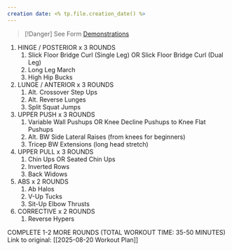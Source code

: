 ```yaml
---
creation date: <% tp.file.creation_date() %>
---
```

> [!Danger] See Form [Demonstrations](https://www.youtube.com/watch?v=vc1E5CfRfos&t=330s)
> 

1. HINGE / POSTERIOR x 3 ROUNDS
	1. Slick Floor Bridge Curl (Single Leg) OR Slick Floor Bridge Curl (Dual Leg)
	2. Long Leg March
	3. High Hip Bucks 
2. LUNGE / ANTERIOR x 3 ROUNDS
	1. Alt. Crossover Step Ups
	2. Alt. Reverse Lunges 
	3. Split Squat Jumps 
3. UPPER PUSH x 3 ROUNDS
	1. Variable Wall Pushups OR Knee Decline Pushups to Knee Flat Pushups
	2. Alt. BW Side Lateral Raises (from knees for beginners)
	3. Tricep BW Extensions (long head stretch)
4. UPPER PULL x 3 ROUNDS
	1. Chin Ups OR Seated Chin Ups 
	2. Inverted Rows 
	3. Back Widows
5. ABS x 2 ROUNDS
	1. Ab Halos
	2. V-Up Tucks
	3. Sit-Up Elbow Thrusts 
6. CORRECTIVE x 2 ROUNDS
	1. Reverse Hypers
	   
 
COMPLETE 1-2 MORE ROUNDS (TOTAL WORKOUT TIME: 35-50 MINUTES)
Link to original: [[2025-08-20 Workout Plan]]